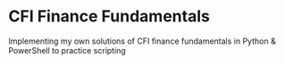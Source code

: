 # CFI Finance Fundamentals
Implementing my own solutions of CFI finance fundamentals in Python &amp; PowerShell to practice scripting
